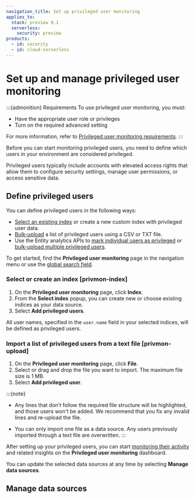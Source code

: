 ```yaml
---
navigation_title: Set up privileged user monitoring
applies_to:
  stack: preview 9.1
  serverless:
    security: preview
products:
  - id: security
  - id: cloud-serverless
---
```


# Set up and manage privileged user monitoring

:::{admonition} Requirements
To use privileged user monitoring, you must:

* Have the appropriate user role or privileges
* Turn on the required advanced setting

For more information, refer to [Privileged user monitoring requirements](/solutions/security/advanced-entity-analytics/privileged-user-monitoring-requirements.md).
:::

Before you can start monitoring privileged users, you need to define which users in your environment are considered privileged.

Privileged users typically include accounts with elevated access rights that allow them to configure security settings, manage user permissions, or access sensitive data. 

## Define privileged users

You can define privileged users in the following ways:

* [Select an existing index](#privmon-index) or create a new custom index with privileged user data.
* [Bulk-upload](#privmon-upload) a list of privileged users using a CSV or TXT file. 
* Use the Entity analytics APIs to [mark individual users as privileged]({{kib-apis}}/operation/operation-createprivmonuser) or [bulk-upload multiple privileged users]({{kib-apis}}/operation/operation-privmonbulkuploaduserscsv).

To get started, find the **Privileged user monitoring** page in the navigation menu or use the [global search field](/explore-analyze/find-and-organize/find-apps-and-objects.md).

### Select or create an index [privmon-index]

1. On the **Privileged user monitoring** page, click **Index**.
2. From the **Select index** popup, you can create new or choose existing indices as your data source.
3. Select **Add privileged users**.

All user names, specified in the `user.name` field in your selected indices, will be defined as privileged users.

### Import a list of privileged users from a text file [privmon-upload]

1. On the **Privileged user monitoring** page, click **File**.
2. Select or drag and drop the file you want to import. The maximum file size is 1 MB.
3. Select **Add privileged user**.

:::{note}
* Any lines that don’t follow the required file structure will be highlighted, and those users won't be added. We recommend that you fix any invalid lines and re-upload the file.

* You can only import one file as a data source. Any users previously imported through a text file are overwritten.
:::

After setting up your privileged users, you can start [monitoring their activity](/solutions/security/advanced-entity-analytics/monitor-privileged-user-activitites.md) and related insights on the **Privileged user monitoring** dashboard.

You can update the selected data sources at any time by selecting **Manage data sources**.

## Manage data sources

